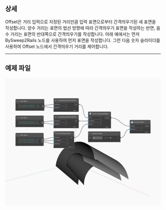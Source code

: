 ## 상세
Offset은 거리 입력으로 지정된 거리만큼 입력 표면으로부터 간격띄우기된 새 표면을 작성합니다. 양수 거리는 표면의 법선 방향에 따라 간격띄우기 표면을 작성하는 반면, 음수 거리는 표면의 반대쪽으로 간격띄우기를 작성합니다. 아래 예에서는 먼저 BySweep2Rails 노드를 사용하여 먼저 표면을 작성합니다. 그런 다음 숫자 슬라이더를 사용하여 Offset 노드에서 간격띄우기 거리를 제어합니다.
___
## 예제 파일

![Offset](./Autodesk.DesignScript.Geometry.Surface.Offset_img.jpg)

